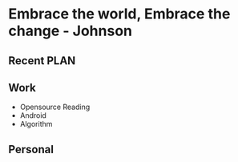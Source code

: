 # Embrace the world, Embrace the change - Johnson
## Recent PLAN
## Work
- Opensource Reading
- Android
- Algorithm
## Personal
